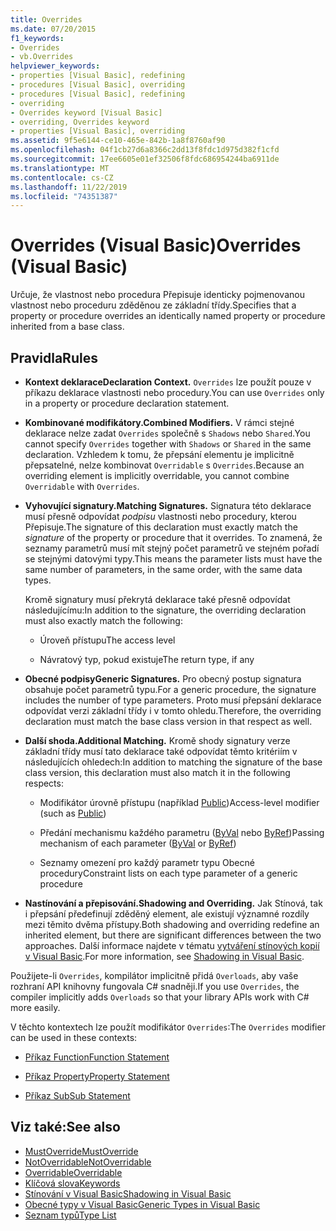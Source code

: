 ```yaml
---
title: Overrides
ms.date: 07/20/2015
f1_keywords:
- Overrides
- vb.Overrides
helpviewer_keywords:
- properties [Visual Basic], redefining
- procedures [Visual Basic], overriding
- procedures [Visual Basic], redefining
- overriding
- Overrides keyword [Visual Basic]
- overriding, Overrides keyword
- properties [Visual Basic], overriding
ms.assetid: 9f5e6144-ce10-465e-842b-1a8f8760af90
ms.openlocfilehash: 04f1cb27d6a8366c2dd13f8fdc1d975d382f1cfd
ms.sourcegitcommit: 17ee6605e01ef32506f8fdc686954244ba6911de
ms.translationtype: MT
ms.contentlocale: cs-CZ
ms.lasthandoff: 11/22/2019
ms.locfileid: "74351387"
---
```

# <a name="overrides-visual-basic"></a><span data-ttu-id="db505-102">Overrides (Visual Basic)</span><span class="sxs-lookup"><span data-stu-id="db505-102">Overrides (Visual Basic)</span></span>

<span data-ttu-id="db505-103">Určuje, že vlastnost nebo procedura Přepisuje identicky pojmenovanou vlastnost nebo proceduru zděděnou ze základní třídy.</span><span class="sxs-lookup"><span data-stu-id="db505-103">Specifies that a property or procedure overrides an identically named property or procedure inherited from a base class.</span></span>

## <a name="rules"></a><span data-ttu-id="db505-104">Pravidla</span><span class="sxs-lookup"><span data-stu-id="db505-104">Rules</span></span>

- <span data-ttu-id="db505-105">**Kontext deklarace**</span><span class="sxs-lookup"><span data-stu-id="db505-105">**Declaration Context.**</span></span> <span data-ttu-id="db505-106">`Overrides` lze použít pouze v příkazu deklarace vlastnosti nebo procedury.</span><span class="sxs-lookup"><span data-stu-id="db505-106">You can use `Overrides` only in a property or procedure declaration statement.</span></span>

- <span data-ttu-id="db505-107">**Kombinované modifikátory.**</span><span class="sxs-lookup"><span data-stu-id="db505-107">**Combined Modifiers.**</span></span> <span data-ttu-id="db505-108">V rámci stejné deklarace nelze zadat `Overrides` společně s `Shadows` nebo `Shared`.</span><span class="sxs-lookup"><span data-stu-id="db505-108">You cannot specify `Overrides` together with `Shadows` or `Shared` in the same declaration.</span></span> <span data-ttu-id="db505-109">Vzhledem k tomu, že přepsání elementu je implicitně přepsatelné, nelze kombinovat `Overridable` s `Overrides`.</span><span class="sxs-lookup"><span data-stu-id="db505-109">Because an overriding element is implicitly overridable, you cannot combine `Overridable` with `Overrides`.</span></span>

- <span data-ttu-id="db505-110">**Vyhovující signatury.**</span><span class="sxs-lookup"><span data-stu-id="db505-110">**Matching Signatures.**</span></span> <span data-ttu-id="db505-111">Signatura této deklarace musí přesně odpovídat *podpisu* vlastnosti nebo procedury, kterou Přepisuje.</span><span class="sxs-lookup"><span data-stu-id="db505-111">The signature of this declaration must exactly match the *signature* of the property or procedure that it overrides.</span></span> <span data-ttu-id="db505-112">To znamená, že seznamy parametrů musí mít stejný počet parametrů ve stejném pořadí se stejnými datovými typy.</span><span class="sxs-lookup"><span data-stu-id="db505-112">This means the parameter lists must have the same number of parameters, in the same order, with the same data types.</span></span>

  <span data-ttu-id="db505-113">Kromě signatury musí překrytá deklarace také přesně odpovídat následujícímu:</span><span class="sxs-lookup"><span data-stu-id="db505-113">In addition to the signature, the overriding declaration must also exactly match the following:</span></span>

  - <span data-ttu-id="db505-114">Úroveň přístupu</span><span class="sxs-lookup"><span data-stu-id="db505-114">The access level</span></span>

  - <span data-ttu-id="db505-115">Návratový typ, pokud existuje</span><span class="sxs-lookup"><span data-stu-id="db505-115">The return type, if any</span></span>

- <span data-ttu-id="db505-116">**Obecné podpisy**</span><span class="sxs-lookup"><span data-stu-id="db505-116">**Generic Signatures.**</span></span> <span data-ttu-id="db505-117">Pro obecný postup signatura obsahuje počet parametrů typu.</span><span class="sxs-lookup"><span data-stu-id="db505-117">For a generic procedure, the signature includes the number of type parameters.</span></span> <span data-ttu-id="db505-118">Proto musí přepsání deklarace odpovídat verzi základní třídy i v tomto ohledu.</span><span class="sxs-lookup"><span data-stu-id="db505-118">Therefore, the overriding declaration must match the base class version in that respect as well.</span></span>

- <span data-ttu-id="db505-119">**Další shoda.**</span><span class="sxs-lookup"><span data-stu-id="db505-119">**Additional Matching.**</span></span> <span data-ttu-id="db505-120">Kromě shody signatury verze základní třídy musí tato deklarace také odpovídat těmto kritériím v následujících ohledech:</span><span class="sxs-lookup"><span data-stu-id="db505-120">In addition to matching the signature of the base class version, this declaration must also match it in the following respects:</span></span>

  - <span data-ttu-id="db505-121">Modifikátor úrovně přístupu (například [Public](../../../visual-basic/language-reference/modifiers/public.md))</span><span class="sxs-lookup"><span data-stu-id="db505-121">Access-level modifier (such as [Public](../../../visual-basic/language-reference/modifiers/public.md))</span></span>

  - <span data-ttu-id="db505-122">Předání mechanismu každého parametru ([ByVal](../../../visual-basic/language-reference/modifiers/byval.md) nebo [ByRef](../../../visual-basic/language-reference/modifiers/byref.md))</span><span class="sxs-lookup"><span data-stu-id="db505-122">Passing mechanism of each parameter ([ByVal](../../../visual-basic/language-reference/modifiers/byval.md) or [ByRef](../../../visual-basic/language-reference/modifiers/byref.md))</span></span>

  - <span data-ttu-id="db505-123">Seznamy omezení pro každý parametr typu Obecné procedury</span><span class="sxs-lookup"><span data-stu-id="db505-123">Constraint lists on each type parameter of a generic procedure</span></span>

- <span data-ttu-id="db505-124">**Nastínování a přepisování.**</span><span class="sxs-lookup"><span data-stu-id="db505-124">**Shadowing and Overriding.**</span></span> <span data-ttu-id="db505-125">Jak Stínová, tak i přepsání předefinují zděděný element, ale existují významné rozdíly mezi těmito dvěma přístupy.</span><span class="sxs-lookup"><span data-stu-id="db505-125">Both shadowing and overriding redefine an inherited element, but there are significant differences between the two approaches.</span></span> <span data-ttu-id="db505-126">Další informace najdete v tématu [vytváření stínových kopií v Visual Basic](../../../visual-basic/programming-guide/language-features/declared-elements/shadowing.md).</span><span class="sxs-lookup"><span data-stu-id="db505-126">For more information, see [Shadowing in Visual Basic](../../../visual-basic/programming-guide/language-features/declared-elements/shadowing.md).</span></span>

<span data-ttu-id="db505-127">Použijete-li `Overrides`, kompilátor implicitně přidá `Overloads`, aby vaše rozhraní API knihovny fungovala C# snadněji.</span><span class="sxs-lookup"><span data-stu-id="db505-127">If you use `Overrides`, the compiler implicitly adds `Overloads` so that your library APIs work with C# more easily.</span></span>

<span data-ttu-id="db505-128">V těchto kontextech lze použít modifikátor `Overrides`:</span><span class="sxs-lookup"><span data-stu-id="db505-128">The `Overrides` modifier can be used in these contexts:</span></span>

- [<span data-ttu-id="db505-129">Příkaz Function</span><span class="sxs-lookup"><span data-stu-id="db505-129">Function Statement</span></span>](../../../visual-basic/language-reference/statements/function-statement.md)

- [<span data-ttu-id="db505-130">Příkaz Property</span><span class="sxs-lookup"><span data-stu-id="db505-130">Property Statement</span></span>](../../../visual-basic/language-reference/statements/property-statement.md)

- [<span data-ttu-id="db505-131">Příkaz Sub</span><span class="sxs-lookup"><span data-stu-id="db505-131">Sub Statement</span></span>](../../../visual-basic/language-reference/statements/sub-statement.md)

## <a name="see-also"></a><span data-ttu-id="db505-132">Viz také:</span><span class="sxs-lookup"><span data-stu-id="db505-132">See also</span></span>

- [<span data-ttu-id="db505-133">MustOverride</span><span class="sxs-lookup"><span data-stu-id="db505-133">MustOverride</span></span>](../../../visual-basic/language-reference/modifiers/mustoverride.md)
- [<span data-ttu-id="db505-134">NotOverridable</span><span class="sxs-lookup"><span data-stu-id="db505-134">NotOverridable</span></span>](../../../visual-basic/language-reference/modifiers/notoverridable.md)
- [<span data-ttu-id="db505-135">Overridable</span><span class="sxs-lookup"><span data-stu-id="db505-135">Overridable</span></span>](../../../visual-basic/language-reference/modifiers/overridable.md)
- [<span data-ttu-id="db505-136">Klíčová slova</span><span class="sxs-lookup"><span data-stu-id="db505-136">Keywords</span></span>](../../../visual-basic/language-reference/keywords/index.md)
- [<span data-ttu-id="db505-137">Stínování v Visual Basic</span><span class="sxs-lookup"><span data-stu-id="db505-137">Shadowing in Visual Basic</span></span>](../../../visual-basic/programming-guide/language-features/declared-elements/shadowing.md)
- [<span data-ttu-id="db505-138">Obecné typy v Visual Basic</span><span class="sxs-lookup"><span data-stu-id="db505-138">Generic Types in Visual Basic</span></span>](../../../visual-basic/programming-guide/language-features/data-types/generic-types.md)
- [<span data-ttu-id="db505-139">Seznam typů</span><span class="sxs-lookup"><span data-stu-id="db505-139">Type List</span></span>](../../../visual-basic/language-reference/statements/type-list.md)

